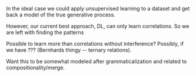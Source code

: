 In the ideal case we could apply unsupervised learning to a dataset and get back a model of the true generative process.

However, our current best approach, DL, can only learn correlations. So we are left with finding the patterns

Possible to learn more than correlations without interference? Possibly, if we have ??? (Bernhards thingy -- ternary relations).


Want this to be somewhat modeled after grammaticalization and related to compositionality/merge.
